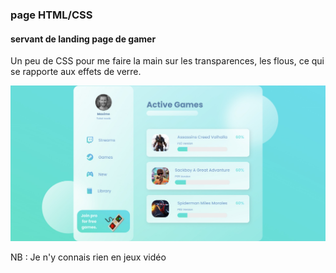### page HTML/CSS
#### servant de landing page de gamer
Un peu de CSS pour me faire la main sur les transparences, les flous, ce qui se rapporte aux effets de verre.

![sreenshot](screenshot.jpg)

NB : Je n'y connais rien en jeux vidéo